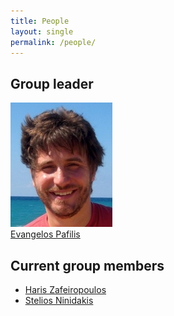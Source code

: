 ```yaml
---
title: People
layout: single
permalink: /people/
---
```

## Group leader
![Portrait of EvangelosPafilis](people_evangelospafilis.jpg)  
[Evangelos Pafilis](/people/evangelospafilis/) 

## Current group members
- [Haris Zafeiropoulos](/people/hariszafeiropoulos)
- [Stelios Ninidakis](/people/steliosninidakis)
